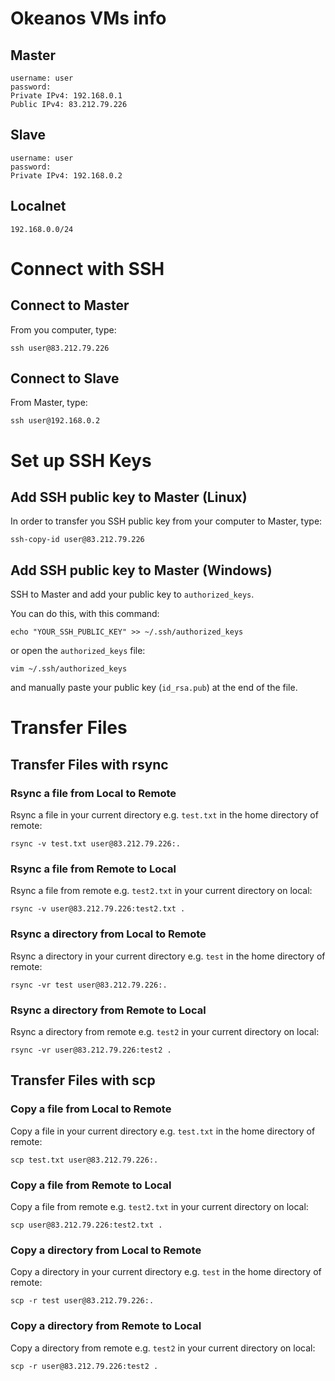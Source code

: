 # Okeanos VMs info

## Master
```
username: user
password:
Private IPv4: 192.168.0.1
Public IPv4: 83.212.79.226
```
## Slave
```
username: user
password:
Private IPv4: 192.168.0.2
```
## Localnet
```
192.168.0.0/24
```


# Connect with SSH

## Connect to Master 
From you computer, type:
```
ssh user@83.212.79.226
```
## Connect to Slave 
From Master, type:
```
ssh user@192.168.0.2
```


# Set up SSH Keys

## Add SSH public key to Master (Linux)
In order to transfer you SSH public key from your computer to Master, type:
```
ssh-copy-id user@83.212.79.226
```
## Add SSH public key to Master (Windows)
SSH to Master and add your public key to `authorized_keys`.

You can do this, with this command:
```
echo "YOUR_SSH_PUBLIC_KEY" >> ~/.ssh/authorized_keys
```
or open the `authorized_keys` file:
```
vim ~/.ssh/authorized_keys
```
and manually paste your public key (`id_rsa.pub`) at the end of the file.


# Transfer Files

## Transfer Files with rsync

### Rsync a file from Local to Remote
Rsync a file in your current directory e.g. `test.txt` in the home directory of remote:
```
rsync -v test.txt user@83.212.79.226:.
```
### Rsync a file from Remote to Local
Rsync a file from remote e.g. `test2.txt` in your current directory on local:
```
rsync -v user@83.212.79.226:test2.txt .
```

### Rsync a directory from Local to Remote
Rsync a directory in your current directory e.g. `test` in the home directory of remote:
```
rsync -vr test user@83.212.79.226:.
```
### Rsync a directory from Remote to Local
Rsync a directory from remote e.g. `test2` in your current directory on local:
```
rsync -vr user@83.212.79.226:test2 .
```



## Transfer Files with scp

### Copy a file from Local to Remote
Copy a file in your current directory e.g. `test.txt` in the home directory of remote:
```
scp test.txt user@83.212.79.226:.
```
### Copy a file from Remote to Local
Copy a file from remote e.g. `test2.txt` in your current directory on local:
```
scp user@83.212.79.226:test2.txt .
```

### Copy a directory from Local to Remote
Copy a directory in your current directory e.g. `test` in the home directory of remote:
```
scp -r test user@83.212.79.226:.
```
### Copy a directory from Remote to Local
Copy a directory from remote e.g. `test2` in your current directory on local:
```
scp -r user@83.212.79.226:test2 .
```

